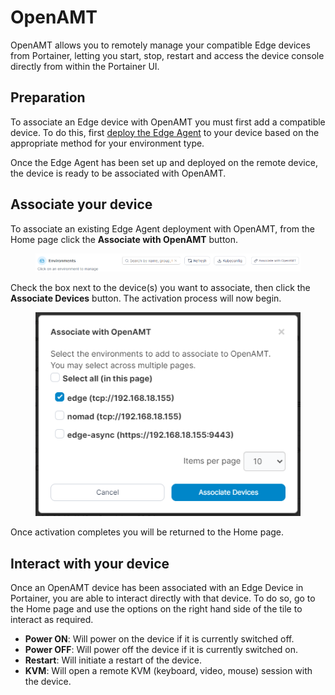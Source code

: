 # OpenAMT

OpenAMT allows you to remotely manage your compatible Edge devices from Portainer, letting you start, stop, restart and access the device console directly from within the Portainer UI.

## Preparation

To associate an Edge device with OpenAMT you must first add a compatible device. To do this, first [deploy the Edge Agent](../../admin/environments/add/) to your device based on the appropriate method for your environment type.

Once the Edge Agent has been set up and deployed on the remote device, the device is ready to be associated with OpenAMT.

## Associate your device

To associate an existing Edge Agent deployment with OpenAMT, from the Home page click the **Associate with OpenAMT** button.&#x20;

<figure><img src="../../.gitbook/assets/2.18-home-openamt-associate-button.png" alt=""><figcaption></figcaption></figure>

Check the box next to the device(s) you want to associate, then click the **Associate Devices** button. The activation process will now begin.

<figure><img src="../../.gitbook/assets/2.18-home-openamt-associate-dialog.png" alt=""><figcaption></figcaption></figure>

Once activation completes you will be returned to the Home page.&#x20;

## Interact with your device

Once an OpenAMT device has been associated with an Edge Device in Portainer, you are able to interact directly with that device. To do so, go to the Home page and use the options on the right hand side of the tile to interact as required.

* **Power ON**: Will power on the device if it is currently switched off.
* **Power OFF**: Will power off the device if it is currently switched on.
* **Restart**: Will initiate a restart of the device.
* **KVM**: Will open a remote KVM (keyboard, video, mouse) session with the device.
